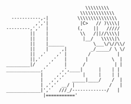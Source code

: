 
<!--
**yinanazhou/yinanazhou** is a ✨ _special_ ✨ repository because its `README.md` (this file) appears on your GitHub profile.

Here are some ideas to get you started:

- 🔭 I’m currently working on ...
- 🌱 I’m currently learning ...
- 👯 I’m looking to collaborate on ...
- 🤔 I’m looking for help with ...
- 💬 Ask me about ...
- 📫 How to reach me: ...
- 😄 Pronouns: ...
- ⚡ Fun fact: ...
-->
`````
                              \\\\\\\\\
                            \\\\\\\\\\\\\
  -----------,-|           \\\\\\\\\\\\\\\
           ,','|            |C>   // )\\\\|
---------,','  |           (,    ||   /////
         ||    |            \\   /||//\\\\|
         ||    |             |__/   \\\\\|\  
         ||    |______           \___\/\//\\/  
         ||    |     ,|         _/_____/ \ \/
         ||  ,'    ,' |        /          |
         ||,'    ,'   |       |         \  |
_________|/    ,'     |      /           | |
_____________,'      ,',____|      |    | |
             |     ,','      |     |    | |
             |   ,','    _____|____/    /  |
             | ,','  __/ |             /   |
_____________|','   ///_/-------------/   |
              |==========='
``````
